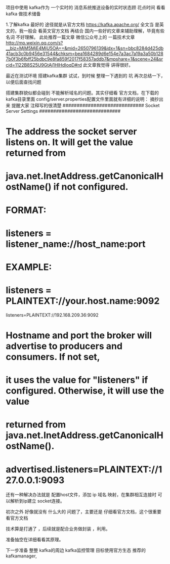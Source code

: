 项目中使用 kafka作为 一个实时的 消息系统推送设备的实时状态顾 花点时间 看看kafka 做技术储备

1.了解kafka 最好的 途径就是从官方文档 
https://kafka.apache.org/ 
全文当 是英文的，我一般会 看英文官方文档 再结合 国内一些好的文章来辅助理解，毕竟有些名词 不好理解。
此处推荐一篇文章 微信公众号上的 一篇技术文章
http://mp.weixin.qq.com/s?__biz=MjM5MjE4MjU5OA==&mid=2650796139&idx=1&sn=bbc8284d425db41acb3c0b9456e31544&chksm=bea1684289d6e154e7a3ac7a19a3a50b1287b0f3b6fbff25bdbc9e8fa859f2017f58357addb7&mpshare=1&scene=24&srcid=1122B8S25U9GtAj1HlHdIoqD#rd
此文章我觉得 讲得很好。

最近在测试环境 搭建kafka集群 试试，到时候 整理一下遇到的 坑 再次总结一下，以便后面查找问题 

搭建集群貌似都会碰到 不能解析域名的问题。其实仔细看 官方文档，在下载的kafka目录里面 config/server.properties配置文件里面就有详细的说明：
摘抄出来 提醒大家 注释写的很清楚
############################# Socket Server Settings #############################

# The address the socket server listens on. It will get the value returned from 
# java.net.InetAddress.getCanonicalHostName() if not configured.
#   FORMAT:
#     listeners = listener_name://host_name:port
#   EXAMPLE:
#     listeners = PLAINTEXT://your.host.name:9092
listeners=PLAINTEXT://192.168.209.36:9092

# Hostname and port the broker will advertise to producers and consumers. If not set, 
# it uses the value for "listeners" if configured.  Otherwise, it will use the value
# returned from java.net.InetAddress.getCanonicalHostName().
# advertised.listeners=PLAINTEXT://127.0.0.1:9093

还有一种解决办法就是 配置host文件，添加 ip 域名 映射，在集群相互连接时 可以解析到ip建立 socket连接。

初次之外 好像就没有 什么大的 问题了，主要还是 仔细看官方文档，这个很重要 看官方文档

技术算是打通了 ，后续就是配合业务做封装 ，利用。

准备抽空在详细看看其原理。

下一步准备 整整 kafka的周边 kafka监控管理 
目标使用官方生态 推荐的 kafkamanager,


